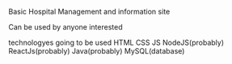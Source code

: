 Basic Hospital Management and information site 

Can be used by anyone interested 

technologyes going to be used 
HTML
CSS
JS
NodeJS(probably)
ReactJs(probably)
Java(probably)
MySQL(database)
